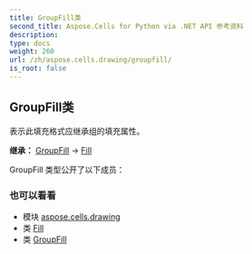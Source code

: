 ```yaml
---
title: GroupFill类
second_title: Aspose.Cells for Python via .NET API 参考资料
description:
type: docs
weight: 260
url: /zh/aspose.cells.drawing/groupfill/
is_root: false
---
```

## GroupFill类
表示此填充格式应继承组的填充属性。



**继承：** [GroupFill](/cells/python-net/aspose.cells.drawing/groupfill) → 
[Fill](/cells/python-net/zh/aspose.cells.drawing/fill)



GroupFill 类型公开了以下成员：


### 也可以看看
* 模块 [aspose.cells.drawing](..)
* 类 [Fill](/cells/python-net/zh/aspose.cells.drawing/fill)
* 类 [GroupFill](/cells/python-net/zh/aspose.cells.drawing/groupfill)
